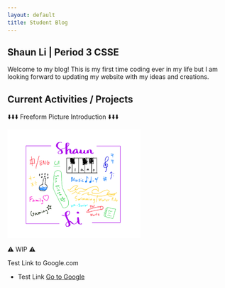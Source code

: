 ```yaml
---
layout: default
title: Student Blog
---
```



## Shaun Li | Period 3 CSSE
Welcome to my blog! This is my first time coding ever in my life but I am looking forward to updating my website with my ideas and creations. 
## Current Activities / Projects

⬇️⬇️⬇️ Freeform Picture Introduction ⬇️⬇️⬇️

<img src="images/IMG_0111.jpg" width="300"/>

⚠️ WIP ⚠️

Test Link to Google.com

- Test Link [Go to Google](https://www.google.com/)
